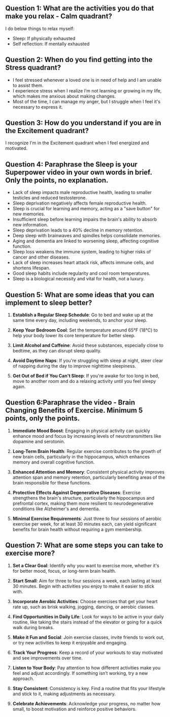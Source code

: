 ## Question 1: What are the activities you do that make you relax - Calm quadrant?

I do below things to relax myself:

- Sleep: If physically exhausted
- Self reflection: If mentally exhausted

## Question 2: When do you find getting into the Stress quadrant?

- I feel stressed whenever a loved one is in need of help and I am unable to assist them.
- I experience stress when I realize I’m not learning or growing in my life, which makes me anxious about making changes.
- Most of the time, I can manage my anger, but I struggle when I feel it's necessary to express it.

## Question 3: How do you understand if you are in the Excitement quadrant?

I recognize I'm in the Excitement quadrant when I feel energized and motivated.

## Question 4: Paraphrase the Sleep is your Superpower video in your own words in brief. Only the points, no explanation.

- Lack of sleep impacts male reproductive health, leading to smaller testicles and reduced testosterone.
- Sleep deprivation negatively affects female reproductive health.
- Sleep is crucial for learning and memory, acting as a "save button" for new memories.
- Insufficient sleep before learning impairs the brain's ability to absorb new information.
- Sleep deprivation leads to a 40% decline in memory retention.
- Deep sleep with brainwaves and spindles helps consolidate memories.
- Aging and dementia are linked to worsening sleep, affecting cognitive function.
- Sleep loss weakens the immune system, leading to higher risks of cancer and other diseases.
- Lack of sleep increases heart attack risk, affects immune cells, and shortens lifespan.
- Good sleep habits include regularity and cool room temperatures.
- Sleep is a biological necessity and vital for health, not a luxury.

## Question 5: What are some ideas that you can implement to sleep better?

1. **Establish a Regular Sleep Schedule**: Go to bed and wake up at the same time every day, including weekends, to anchor your sleep.

2. **Keep Your Bedroom Cool**: Set the temperature around 65°F (18°C) to help your body lower its core temperature for better sleep.

3. **Limit Alcohol and Caffeine**: Avoid these substances, especially close to bedtime, as they can disrupt sleep quality.

4. **Avoid Daytime Naps**: If you're struggling with sleep at night, steer clear of napping during the day to improve nighttime sleepiness.

5. **Get Out of Bed if You Can't Sleep**: If you're awake for too long in bed, move to another room and do a relaxing activity until you feel sleepy again.

## Question 6:Paraphrase the video - Brain Changing Benefits of Exercise. Minimum 5 points, only the points.

1. **Immediate Mood Boost**: Engaging in physical activity can quickly enhance mood and focus by increasing levels of neurotransmitters like dopamine and serotonin.

2. **Long-Term Brain Health**: Regular exercise contributes to the growth of new brain cells, particularly in the hippocampus, which enhances memory and overall cognitive function.

3. **Enhanced Attention and Memory**: Consistent physical activity improves attention span and memory retention, particularly benefiting areas of the brain responsible for these functions.

4. **Protective Effects Against Degenerative Diseases**: Exercise strengthens the brain's structure, particularly the hippocampus and prefrontal cortex, making them more resilient to neurodegenerative conditions like Alzheimer's and dementia.

5. **Minimal Exercise Requirements**: Just three to four sessions of aerobic exercise per week, for at least 30 minutes each, can yield significant benefits for brain health without requiring a gym membership.

## Question 7: What are some steps you can take to exercise more?
1. **Set a Clear Goal**: Identify why you want to exercise more, whether it's for better mood, focus, or long-term brain health.

2. **Start Small**: Aim for three to four sessions a week, each lasting at least 30 minutes. Begin with activities you enjoy to make it easier to stick with.

3. **Incorporate Aerobic Activities**: Choose exercises that get your heart rate up, such as brisk walking, jogging, dancing, or aerobic classes.

4. **Find Opportunities in Daily Life**: Look for ways to be active in your daily routine, like taking the stairs instead of the elevator or going for a quick walk during breaks.

5. **Make it Fun and Social**: Join exercise classes, invite friends to work out, or try new activities to keep it enjoyable and engaging.

6. **Track Your Progress**: Keep a record of your workouts to stay motivated and see improvements over time.

7. **Listen to Your Body**: Pay attention to how different activities make you feel and adjust accordingly. If something isn’t working, try a new approach.

8. **Stay Consistent**: Consistency is key. Find a routine that fits your lifestyle and stick to it, making adjustments as necessary.

9. **Celebrate Achievements**: Acknowledge your progress, no matter how small, to boost motivation and reinforce positive behaviors.